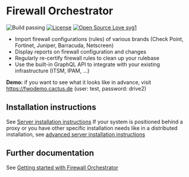 # Firewall Orchestrator

![Build passing](https://github.com/CactuseSecurity/firewall-orchestrator/workflows/Build/badge.svg)
[![License](https://img.shields.io/badge/License-Apache%202.0-blue.svg)](https://opensource.org/licenses/Apache-2.0)
[![Open Source Love svg1](https://github.com/ellerbrock/open-source-badges/blob/master/badges/open-source-v1/open-source.svg)](https://github.com/ellerbrock/open-source-badges/)

- Import firewall configurations (rules) of various brands (Check Point, Fortinet, Juniper, Barracuda, Netscreen)
- Display reports on firewall configuration and changes
- Regularly re-certify firewall rules to clean up your rulebase
- Use the built-in GraphQL API to integrate with your existing infrastructure (ITSM, IPAM, ...)

<b>Demo:</b> if you want to see what it looks like in advance, visit <https://fwodemo.cactus.de> (user: test, password: drive2)

## Installation instructions

See [Server installation instructions](documentation/installer/server-install.md)
If your system is positioned behind a proxy or you have other specific installation needs like in a distributed installation, see [advanced server installation instructions](documentation/installer/install-advanced.md)

## Further documentation

See [Getting started with Firewall Orchestrator](documentation/get-started.MD)
